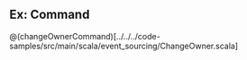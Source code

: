 ## Ex: Command

@(changeOwnerCommand)[../../../code-samples/src/main/scala/event_sourcing/ChangeOwner.scala] 
